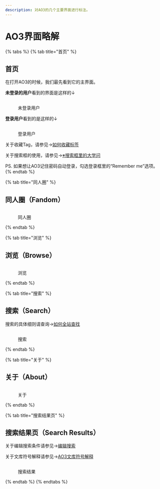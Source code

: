 ```yaml
---
description: 对AO3的几个主要界面进行标注。
---
```


# AO3界面略解

{% tabs %}
{% tab title="首页" %}
## 首页

在打开AO3的时候，我们最先看到它的主界面。

**未登录的用户**看到的界面是这样的↓

<figure><img src="../.gitbook/assets/image (5) (1).png" alt=""><figcaption><p>未登录用户</p></figcaption></figure>

**登录用户**看到的是这样的↓

<figure><img src="../.gitbook/assets/image (4).png" alt=""><figcaption><p>登录用户</p></figcaption></figure>

关于收藏Tag，请参见→[如何收藏标签](../ru-he-chi-fan-jin-jie-ban/ru-he-shou-cang-biao-qian.md)

关于搜索框的使用，请参见→[※搜索框里的大学问](sou-suo-kuang-li-de-da-xue-wen.md)

PS. 如果想让AO3记住密码自动登录，勾选登录框里的“Remember me”选项。
{% endtab %}

{% tab title="同人圈" %}
## 同人圈（Fandom）

<figure><img src="../.gitbook/assets/image (6) (1).png" alt=""><figcaption><p>同人圈</p></figcaption></figure>
{% endtab %}

{% tab title="浏览" %}
## 浏览（Browse）

<figure><img src="../.gitbook/assets/image (7) (1).png" alt=""><figcaption><p>浏览</p></figcaption></figure>
{% endtab %}

{% tab title="搜索" %}
## 搜索（Search）

搜索的具体细则请查询→[如何全站查找](sou-suo-ji-ben-fa-search/)

<figure><img src="../.gitbook/assets/image (8) (1).png" alt=""><figcaption><p>搜索</p></figcaption></figure>
{% endtab %}

{% tab title="关于" %}
## 关于（About）

<figure><img src="../.gitbook/assets/image (9) (1).png" alt=""><figcaption><p>关于</p></figcaption></figure>
{% endtab %}

{% tab title="搜索结果页" %}
## 搜索结果页（Search Results）

关于编辑搜索条件请参见→[编辑搜索](sou-suo-ji-ben-fa-search/bian-ji-sou-suo-edit-your-search.md)

关于文库符号解释请参见→[AO3文库符号解释](ao3-wen-ku-fu-hao-jie-shi.md)

<figure><img src="../.gitbook/assets/Screenshot_20230310_124032 (1).jpeg" alt=""><figcaption><p>搜索结果</p></figcaption></figure>
{% endtab %}
{% endtabs %}

